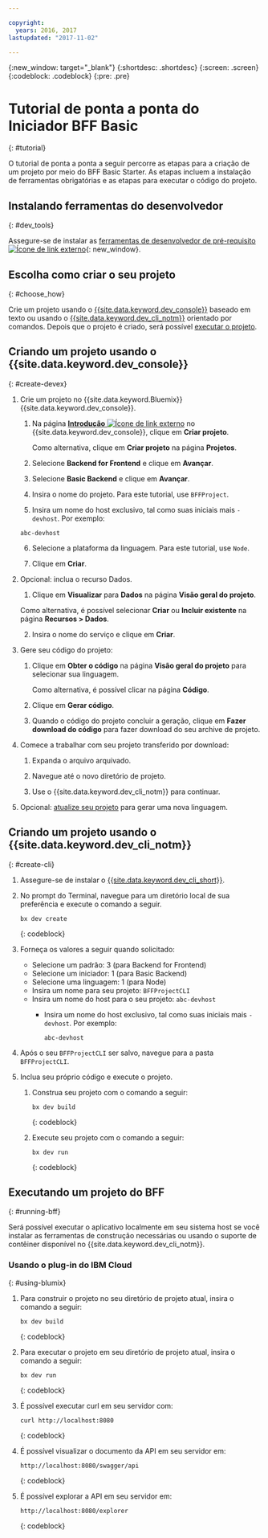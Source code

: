 ```yaml
---

copyright:
  years: 2016, 2017
lastupdated: "2017-11-02"

---
```

{:new_window: target="_blank"}
{:shortdesc: .shortdesc}
{:screen: .screen}
{:codeblock: .codeblock}
{:pre: .pre}

# Tutorial de ponta a ponta do Iniciador BFF Basic
{: #tutorial}

O tutorial de ponta a ponta a seguir percorre as etapas para a criação de um projeto por meio do BFF Basic Starter. As etapas incluem a instalação de ferramentas obrigatórias e as etapas para executar o código do projeto.


## Instalando ferramentas do desenvolvedor
{: #dev_tools}

Assegure-se de instalar as [ferramentas de desenvolvedor de pré-requisito![Ícone de link externo](../icons/launch-glyph.svg "Ícone de link externo")](get_code.html#prereq-dev-tools "Ícone de link externo"){: new_window}.


## Escolha como criar o seu projeto
{: #choose_how}

Crie um projeto usando o [{{site.data.keyword.dev_console}}](#create-devex) baseado em texto ou usando o [{{site.data.keyword.dev_cli_notm}}](#create-cli) orientado por comandos. Depois que o projeto é criado, será possível [executar o projeto](#running-bff).


## Criando um projeto usando o {{site.data.keyword.dev_console}}
{: #create-devex}

1. Crie um projeto no {{site.data.keyword.Bluemix}} {{site.data.keyword.dev_console}}.

	1. Na página [**Introdução** ![Ícone de link externo](../icons/launch-glyph.svg "Ícone de link externo")](https://console.ng.bluemix.net/developer/getting-started/ "Ícone de link externo") no {{site.data.keyword.dev_console}}, clique em **Criar projeto**.

		Como alternativa, clique em **Criar projeto** na página **Projetos**.

	2. Selecione **Backend for Frontend** e clique em **Avançar**.

	3. Selecione **Basic Backend** e clique em **Avançar**.

	4. Insira o nome do projeto. Para este tutorial, use `BFFProject`.   

	5. Insira um nome do host exclusivo, tal como suas iniciais mais `-devhost`. Por exemplo:
	
	 ```
	 abc-devhost
	 ``` 

	6. Selecione a plataforma da linguagem. Para este tutorial, use `Node`.
   
	7. Clique em **Criar**.

2. Opcional: inclua o recurso Dados.

	1. Clique em **Visualizar** para **Dados** na página **Visão geral do projeto**.

      Como alternativa, é possível selecionar **Criar** ou **Incluir existente** na página **Recursos > Dados**.

   2. Insira o nome do serviço e clique em **Criar**.

3. Gere seu código do projeto:

	1. Clique em **Obter o código** na página **Visão geral do projeto** para selecionar sua linguagem.
   
		Como alternativa, é possível clicar na página **Código**.
      
	2. Clique em **Gerar código**.
   
	3. Quando o código do projeto concluir a geração, clique
em **Fazer download do código** para fazer
download do seu archive de projeto.

4. Comece a trabalhar com seu projeto transferido por download:

	1. Expanda o arquivo arquivado.
	
	2. Navegue até o novo diretório de projeto.
	
	3. Use o {{site.data.keyword.dev_cli_notm}} para continuar.

5. Opcional: [atualize seu projeto](project_overview_page.html#update_language) para gerar uma nova linguagem.


## Criando um projeto usando o {{site.data.keyword.dev_cli_notm}}
{: #create-cli}

1. Assegure-se de instalar o [{{site.data.keyword.dev_cli_short}}](dev_cli.html).

2. No prompt do Terminal, navegue para um diretório local de sua preferência e execute o comando a seguir.
  
	```
	bx dev create
	```
	{: codeblock}
	
3. Forneça os valores a seguir quando solicitado:

	* Selecione um padrão: 3 (para Backend for Frontend)
	* Selecione um iniciador: 1 (para Basic Backend)
	* Selecione uma linguagem: 1 (para Node)
	* Insira um nome para seu projeto: `BFFProjectCLI`
	* Insira um nome do host para o seu projeto: `abc-devhost`
	  * Insira um nome do host exclusivo, tal como suas iniciais mais `-devhost`. Por exemplo:
	
	     ```
	     abc-devhost
	     ```
	  
4. Após o seu `BFFProjectCLI` ser salvo, navegue para a pasta `BFFProjectCLI`.

5. Inclua seu próprio código e execute o projeto.
 
	1. Construa seu projeto com o comando a seguir:

		```
		bx dev build
		```
		{: codeblock}
		 
	2. Execute seu projeto com o comando a seguir:

 		```
		bx dev run
		```
		{: codeblock}


## Executando um projeto do BFF
{: #running-bff}

Será possível executar o aplicativo localmente em seu sistema host se você instalar as ferramentas de construção necessárias ou usando o suporte de contêiner disponível no {{site.data.keyword.dev_cli_notm}}.


### Usando o plug-in do IBM Cloud
{: #using-blumix}

1. Para construir o projeto no seu diretório de projeto atual, insira o comando a seguir:
   ```
   bx dev build
   ```
   {: codeblock}

2. Para executar o projeto em seu diretório de projeto atual, insira o comando a seguir:
   ```
   bx dev run
   ```
   {: codeblock}

3. É possível executar curl em seu servidor com:
   ```
   curl http://localhost:8080
   ```
   {: codeblock}

4. É possível visualizar o documento da API em seu servidor em:
   ```
   http://localhost:8080/swagger/api
   ```
   {: codeblock}

5. É possível explorar a API em seu servidor em:
   ```
   http://localhost:8080/explorer
   ```
   {: codeblock}
